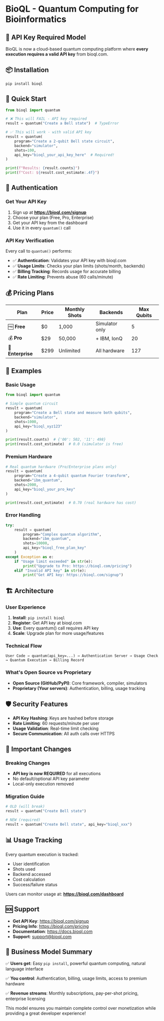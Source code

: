 # BioQL - Quantum Computing for Bioinformatics

## 🔑 API Key Required Model

BioQL is now a cloud-based quantum computing platform where **every execution requires a valid API key** from bioql.com.

## 📦 Installation

```bash
pip install bioql
```

## 🚀 Quick Start

```python
from bioql import quantum

# ❌ This will FAIL - API key required
result = quantum("Create a Bell state")  # TypeError

# ✅ This will work - with valid API key
result = quantum(
    program="Create a 2-qubit Bell state circuit",
    backend="simulator",
    shots=100,
    api_key="bioql_your_api_key_here"  # Required!
)

print(f"Results: {result.counts}")
print(f"Cost: ${result.cost_estimate:.4f}")
```

## 🔐 Authentication

### Get Your API Key
1. Sign up at **https://bioql.com/signup**
2. Choose your plan (Free, Pro, Enterprise)
3. Get your API key from the dashboard
4. Use it in every `quantum()` call

### API Key Verification
Every call to `quantum()` performs:
- ✅ **Authentication**: Validates your API key with bioql.com
- ✅ **Usage Limits**: Checks your plan limits (shots/month, backends)
- ✅ **Billing Tracking**: Records usage for accurate billing
- ✅ **Rate Limiting**: Prevents abuse (60 calls/minute)

## 💰 Pricing Plans

| Plan | Price | Monthly Shots | Backends | Max Qubits |
|------|-------|---------------|----------|------------|
| 🆓 **Free** | $0 | 1,000 | Simulator only | 5 |
| 💰 **Pro** | $29 | 50,000 | + IBM, IonQ | 20 |
| 🏢 **Enterprise** | $299 | Unlimited | All hardware | 127 |

## 📝 Examples

### Basic Usage
```python
from bioql import quantum

# Simple quantum circuit
result = quantum(
    program="Create a Bell state and measure both qubits",
    backend="simulator",
    shots=1000,
    api_key="bioql_xyz123"
)

print(result.counts)  # {'00': 502, '11': 498}
print(result.cost_estimate)  # 0.0 (simulator is free)
```

### Premium Hardware
```python
# Real quantum hardware (Pro/Enterprise plans only)
result = quantum(
    program="Create a 4-qubit quantum Fourier transform",
    backend="ibm_quantum",
    shots=2000,
    api_key="bioql_your_pro_key"
)

print(result.cost_estimate)  # 0.70 (real hardware has cost)
```

### Error Handling
```python
try:
    result = quantum(
        program="Complex quantum algorithm",
        backend="ibm_quantum",
        shots=10000,
        api_key="bioql_free_plan_key"
    )
except Exception as e:
    if "Usage limit exceeded" in str(e):
        print("Upgrade to Pro: https://bioql.com/pricing")
    elif "Invalid API key" in str(e):
        print("Get API key: https://bioql.com/signup")
```

## 🏗️ Architecture

### User Experience
1. **Install**: `pip install bioql`
2. **Register**: Get API key at bioql.com
3. **Use**: Every quantum() call requires API key
4. **Scale**: Upgrade plan for more usage/features

### Technical Flow
```
User Code → quantum(api_key=...) → Authentication Server → Usage Check → Quantum Execution → Billing Record
```

### What's Open Source vs Proprietary
- **Open Source (GitHub/PyPI)**: Core framework, compiler, simulators
- **Proprietary (Your servers)**: Authentication, billing, usage tracking

## 🛡️ Security Features

- **API Key Hashing**: Keys are hashed before storage
- **Rate Limiting**: 60 requests/minute per user
- **Usage Validation**: Real-time limit checking
- **Secure Communication**: All auth calls over HTTPS

## 🚨 Important Changes

### Breaking Changes
- **API key is now REQUIRED** for all executions
- No default/optional API key parameter
- Local-only execution removed

### Migration Guide
```python
# OLD (will break)
result = quantum("Create Bell state")

# NEW (required)
result = quantum("Create Bell state", api_key="bioql_xxx")
```

## 📊 Usage Tracking

Every quantum execution is tracked:
- User identification
- Shots used
- Backend accessed
- Cost calculation
- Success/failure status

Users can monitor usage at: **https://bioql.com/dashboard**

## 🆘 Support

- **Get API Key**: https://bioql.com/signup
- **Pricing Info**: https://bioql.com/pricing
- **Documentation**: https://docs.bioql.com
- **Support**: support@bioql.com

## 🎯 Business Model Summary

✅ **Users get**: Easy `pip install`, powerful quantum computing, natural language interface

✅ **You control**: Authentication, billing, usage limits, access to premium hardware

✅ **Revenue streams**: Monthly subscriptions, pay-per-shot pricing, enterprise licensing

This model ensures you maintain complete control over monetization while providing a great developer experience!